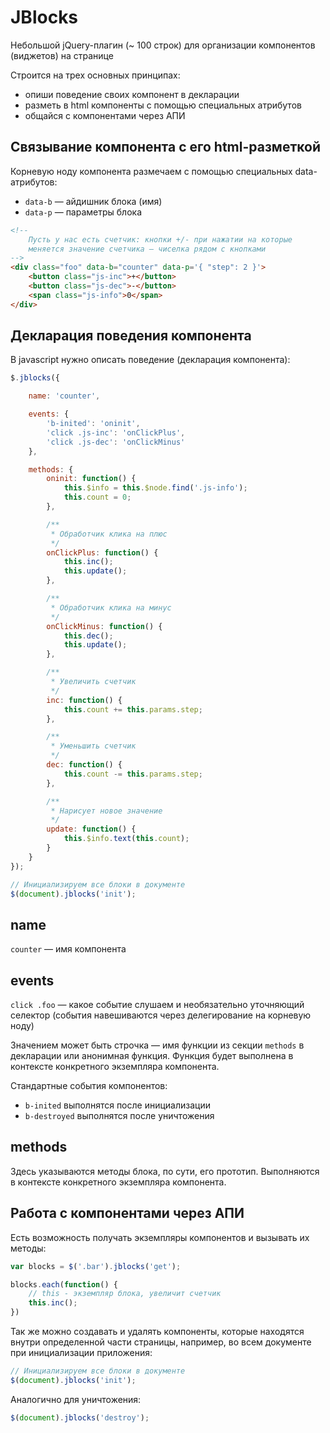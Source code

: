 # JBlocks

Небольшой jQuery-плагин (~ 100 строк) для организации компонентов (виджетов) на странице

Строится на трех основных принципах:

- опиши поведение своих компонент в декларации
- разметь в html компоненты с помощью специальных атрибутов
- общайся с компонентами через АПИ

## Связывание компонента с его html-разметкой

Корневую ноду компонента размечаем с помощью специальных data-атрибутов:

- `data-b` — айдишник блока (имя)
- `data-p` — параметры блока

```html
<!--
    Пусть у нас есть счетчик: кнопки +/- при нажатии на которые
    меняется значение счетчика — чиселка рядом с кнопками
-->
<div class="foo" data-b="сounter" data-p='{ "step": 2 }'>
    <button class="js-inc">+</button>
    <button class="js-dec">-</button>
    <span class="js-info">0</span>
</div>
```

## Декларация поведения компонента

В javascript нужно описать поведение (декларация компонента):

```js
$.jblocks({

    name: 'counter',

    events: {
        'b-inited': 'oninit',
        'click .js-inc': 'onClickPlus',
        'click .js-dec': 'onClickMinus'
    },

    methods: {
        oninit: function() {
            this.$info = this.$node.find('.js-info');
            this.count = 0;
        },

        /**
         * Обработчик клика на плюс
         */
        onClickPlus: function() {
            this.inc();
            this.update();
        },

        /**
         * Обработчик клика на минус
         */
        onClickMinus: function() {
            this.dec();
            this.update();
        },

        /**
         * Увеличить счетчик
         */
        inc: function() {
            this.count += this.params.step;
        },

        /**
         * Уменьшить счетчик
         */
        dec: function() {
            this.count -= this.params.step;
        },

        /**
         * Нарисует новое значение
         */
        update: function() {
            this.$info.text(this.count);
        }
    }
});

// Инициализируем все блоки в документе
$(document).jblocks('init');
```

## name

`counter` — имя компонента

## events

`click .foo` — какое событие слушаем и необязательно уточняющий селектор (события навешиваются через делегирование на корневую ноду)

Значением может быть строчка — имя функции из секции `methods` в декларации или анонимная функция. Функция будет выполнена в контексте конкретного экземпляра компонента.

Стандартные события компонентов:

- `b-inited` выполнятся после инициализации
- `b-destroyed` выполнятся после уничтожения

## methods

Здесь указываются методы блока, по сути, его прототип. Выполняются в контексте конкретного экземпляра компонента.

## Работа с компонентами через АПИ

Есть возможность получать экземпляры компонентов и вызывать их методы:

```js
var blocks = $('.bar').jblocks('get');

blocks.each(function() {
    // this - экземпляр блока, увеличит счетчик
    this.inc();
})
```

Так же можно создавать и удалять компоненты, которые находятся внутри определенной части страницы, например, во всем документе при инициализации приложения:

```js
// Инициализируем все блоки в документе
$(document).jblocks('init');
```

Аналогично для уничтожения:

```js
$(document).jblocks('destroy');
```
